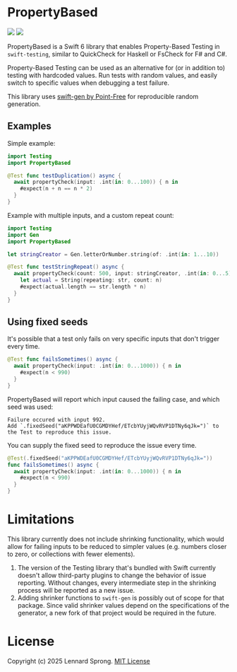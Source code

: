 # PropertyBased

[![](https://img.shields.io/endpoint?url=https%3A%2F%2Fswiftpackageindex.com%2Fapi%2Fpackages%2Fx-sheep%2Fswift-property-based%2Fbadge%3Ftype%3Dswift-versions)](https://swiftpackageindex.com/x-sheep/swift-property-based)
[![](https://img.shields.io/endpoint?url=https%3A%2F%2Fswiftpackageindex.com%2Fapi%2Fpackages%2Fx-sheep%2Fswift-property-based%2Fbadge%3Ftype%3Dplatforms)](https://swiftpackageindex.com/x-sheep/swift-property-based)

PropertyBased is a Swift 6 library that enables Property-Based Testing in `swift-testing`, similar to QuickCheck for Haskell or FsCheck for F# and C#.

Property-Based Testing can be used as an alternative for (or in addition to) testing with hardcoded values. Run tests with random values, and easily switch to specific values when debugging a test failure. 

This library uses [swift-gen by Point-Free](https://github.com/pointfreeco/swift-gen) for reproducible random generation.

## Examples

Simple example:
```swift
import Testing
import PropertyBased

@Test func testDuplication() async {
  await propertyCheck(input: .int(in: 0...100)) { n in
    #expect(n + n == n * 2)
  }
}
```
Example with multiple inputs, and a custom repeat count:
```swift
import Testing
import Gen
import PropertyBased

let stringCreator = Gen.letterOrNumber.string(of: .int(in: 1...10))

@Test func testStringRepeat() async {
  await propertyCheck(count: 500, input: stringCreator, .int(in: 0...5)) { str, n in
    let actual = String(repeating: str, count: n)
    #expect(actual.length == str.length * n)
  }
}
```

## Using fixed seeds

It's possible that a test only fails on very specific inputs that don't trigger every time.

```swift
@Test func failsSometimes() async {
  await propertyCheck(input: .int(in: 0...1000)) { n in
    #expect(n < 990)
  }
}
```

PropertyBased will report which input caused the failing case, and which seed was used:

```
Failure occured with input 992.
Add `.fixedSeed("aKPPWDEafU0CGMDYHef/ETcbYUyjWQvRVP1DTNy6qJk=")` to the Test to reproduce this issue.
```

You can supply the fixed seed to reproduce the issue every time.

```swift
@Test(.fixedSeed("aKPPWDEafU0CGMDYHef/ETcbYUyjWQvRVP1DTNy6qJk="))
func failsSometimes() async {
  await propertyCheck(input: .int(in: 0...1000)) { n in
    #expect(n < 990)
  }
}
```

# Limitations

This library currently does not include shrinking functionality, which would allow for failing inputs to be reduced to simpler values (e.g. numbers closer to zero, or collections with fewer elements).

1. The version of the Testing library that's bundled with Swift currently doesn't allow third-party plugins to change the behavior of issue reporting. Without changes, every intermediate step in the shrinking process will be reported as a new issue.
2. Adding shrinker functions to `swift-gen` is possibly out of scope for that package. Since valid shrinker values depend on the specifications of the generator, a new fork of that project would be required in the future.

# License

Copyright (c) 2025 Lennard Sprong. [MIT License](./LICENSE)
